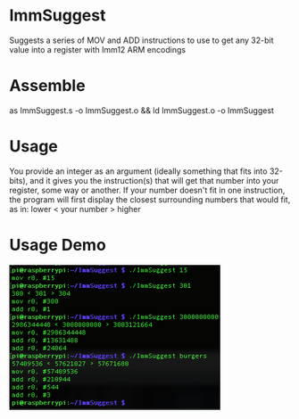 # ImmSuggest
Suggests a series of MOV and ADD instructions to use to get any 32-bit value into a register with Imm12 ARM encodings

# Assemble
as ImmSuggest.s -o ImmSuggest.o && ld ImmSuggest.o -o ImmSuggest

# Usage
You provide an integer as an argument (ideally something that fits into 32-bits), and it gives you the instruction(s) that will get that number into your register, some way or another. If your number doesn't fit in one instruction, the program will first display the closest surrounding numbers that would fit, as in: lower < your number > higher

# Usage Demo
![alt tag](https://github.com/XlogicX/ImmSuggest/blob/master/demo.png)
